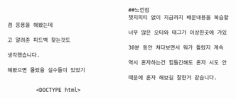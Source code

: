                                           ##느낀점
                                          챗지피티 없이 지금까지 배운내용을 복습할겸 응용을 해봤는데
                                          너무 많은 오타와 태그가 이상한곳에 가있고 알려준 피드백 찾는것도 
                                          30분 동안 쳐다보면서 뭐가 틀렸지 계속 생각했습니다.
                                          역시 혼자하는건 힘들긴해도 혼자 시도 안해봤으면 몰랐을 실수들이 있었기 
                                          때문에 혼자 해보길 잘한거 같습니다.

             <DOCTYPE html>
  <html>
    <head>
      <meta charset="UTF-8">
      <title>응용 로그인 글자 바꾸기</title>
      <style>
        h1 {
          color: bule;
          fount-size: 30px;
          fount-family: 'Arial' , sans-serif;
          fount-weight: bold;
          text-align: center;
        }

          label {
            color: #555;
            fount-size: 18px;
            foutfamily: 'Noto Sans KR' , sans-serif;
          }
        </style>
          <body>
        <h1>로그인</h1>

            <form action="login" method="post">
              <label>아이디: <input teyp="text" name="id"></label><br>
              <label>비밀번호: <input teyp="password" name="pw"></label><br>
              <button type="submit">로그인</button>
            </form>
          </body>
      </style>
    </head>
  </html>



     ##피드백 받은점
h1 {
  fount-size: 30px; ← ❌
  font-size: 30px;  ← ✅
}

1. 폰트에 오타가 있다.
2. 블루에도 오타가 있다.
3. body는 head 바깥에 있어야한다.
4. teyp가 아니라 type가 맞는 단어다.
5. 맨위에 느낌표가 빠져있다.
6. <style> 태그가 </head> 위에 하나만 있어야 해
지금 <head> 안에 <style> 태그가 두 번 열려 있음
하나만 남기고, CSS는 전부 그 안에 넣는 게 올바른 구조야

  지피티가 알려준 피드백을 받고 변경 하였습니다.

           <!DOCTYPE html>
  <html>
    <head>
      <meta charset="UTF-8">
      <title>응용 로그인 글자 바꾸기</title>
      <style>
        h1 {
          color: blue;
          font-size: 30px;
          font-family: 'Arial' , sans-serif;
          font-weight: bold;
          text-align: center;
        }

          label {
            color: #555;
            font-size: 18px;
            font-family: 'Noto Sans KR' , sans-serif;
          }
      </style>
      </head>
          <body>
        <h1>로그인</h1>

            <form action="login" method="post">
              <label>아이디: <input type="text" name="id"></label><br>
              <label>비밀번호: <input type="password" name="pw"></label><br>
              <button type="submit">로그인</button>
            </form>
          </body>
  </html>
